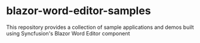 # blazor-word-editor-samples

This repository provides a collection of sample applications and demos built using Syncfusion's Blazor Word Editor component